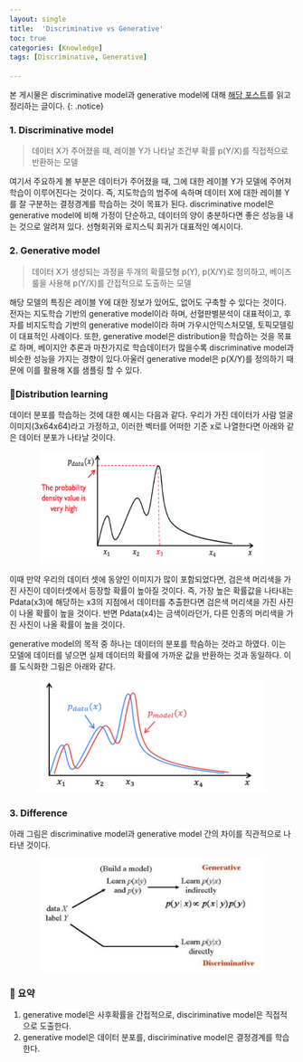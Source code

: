 ```yaml
---
layout: single
title:  'Discriminative vs Generative'
toc: true
categories: [Knowledge]
tags: [Discriminative, Generative]

---
```


본 게시물은 discriminative model과 generative model에 대해 [해당 포스트](https://ratsgo.github.io/generative%20model/2017/12/17/compare/)를 읽고 정리하는 글이다.
{: .notice}

### 1. Discriminative model

> 데이터 X가 주어졌을 때, 레이블 Y가 나타날 조건부 확률 p(Y/X)를 직접적으로 반환하는 모델

여기서 주요하게 볼 부분은 데이터가 주어졌을 때, 그에 대한 레이블 Y가 모델에 주어져 학습이 이루어진다는 것이다. 즉, 지도학습의 범주에 속하며 데이터 X에 대한 레이블 Y를 잘 구분하는 결정경계를 학습하는 것이 목표가 된다. discriminative model은 generative model에 비해 가정이 단순하고, 데이터의 양이 충분하다면 좋은 성능을 내는 것으로 알려져 있다. 선형회귀와 로지스틱 회귀가 대표적인 예시이다.



### 2. Generative model

> 데이터 X가 생성되는 과정을 두개의 확률모형 p(Y), p(X/Y)로 정의하고, 베이즈룰을 사용해 p(Y/X)를 간접적으로 도출하는 모델

해당 모델의 특징은 레이블 Y에 대한 정보가 있어도, 없어도 구축할 수 있다는 것이다. 전자는 지도학습 기반의 generative model이라 하며, 선혈판별분석이 대표적이고, 후자를 비지도학습 기반의 generative model이라 하며 가우시안믹스처모델, 토픽모델링이 대표적인 사례이다. 또한, generative model은 distribution을 학습하는 것을 목표로 하며, 베이지안 추론과 마찬가지로 학습데이터가 많을수록 discriminative model과 비슷한 성능을 가지는 경향이 있다.아울러 generative model은 p(X/Y)를 정의하기 때문에 이를 활용해 X를 샘플링 할 수 있다.



### 📍Distribution learning



데이터 분포를 학습하는 것에 대한 예시는 다음과 같다. 우리가 가진 데이터가 사람 얼굴 이미지(3x64x64)라고 가정하고, 이러한 벡터를 어떠한 기준 x로 나열한다면 아래와 같은 데이터 분포가 나타날 것이다.

<p align="center"><img src="https://github.com/sigirace/page-images/blob/main/knowledge/dis_vs_gen/dis_gen_1.png?raw=true" width="400" height="200"></p>

이때 만약 우리의 데이터 셋에 동양인 이미지가 많이 포함되었다면, 검은색 머리색을 가진 사진이 데이터셋에서 등장할 확률이 높아질 것이다. 즉, 가장 높은 확률값을 나타내는 Pdata(x3)에 해당하는 x3의 지점에서 데이터를 추출한다면 검은색 머리색을 가진 사진이 나올 확률이 높을 것이다. 반면 Pdata(x4)는 금색이라던가, 다른 인종의 머리색을 가진 사진이 나올 확률이 높을 것이다.

generative model의 목적 중 하나는 데이터의 분포를 학슴하는 것라고 하였다. 이는 모델에 데이터를 넣으면 실제 데이터의 확률에 가까운 값을 반환하는 것과 동일하다. 이를 도식화한 그림은 아래와 같다.

<p align="center"><img src="https://github.com/sigirace/page-images/blob/main/knowledge/dis_vs_gen/dis_gen_2.png?raw=true" width="400", height="200"></p>

### 3. Difference

아래 그림은 discriminative model과 generative model 간의 차이를 직관적으로 나타낸 것이다.

<p align="center"><img src="https://github.com/sigirace/page-images/blob/main/knowledge/dis_vs_gen/dis_gen_4.png?raw=true" width="400" height="200"></p>

### 👀 요약

1. generative model은 사후확률을 간접적으로, disciriminative model은 직접적으로 도출한다.
2. generative model은 데이터 분포를, disciriminative model은 결정경계를 학습한다.
